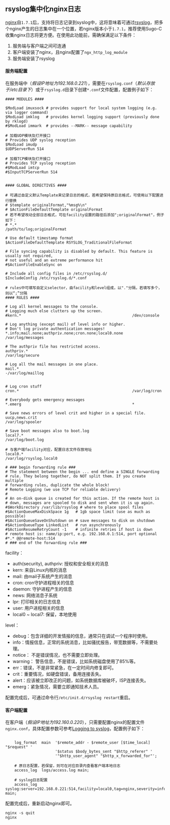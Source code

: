 ## rsyslog集中化nginx日志

[nginx](http://nginx.org/)自`1.7.1`后，支持将日志记录到syslog中，这将意味着可通过[rsyslog](http://www.rsyslog.com/)，把多个nginx产生的日志集中在一个位置，若nginx版本小于`1.7.1`，推荐使用Sugo-C收集nginx日志将更方便。在使用此功能前，需确保满足以下条件：

1. 服务端与客户端之间可连通
2. 客户端安装了nginx，且nginx配置了`ngx_http_log_module`
3. 服务端安装了rsyslog

#### 服务端配置

在服务端中（*假设IP地址为192.168.0.221*），需要在`rsyslog.conf`（*默认存放于/etc目录下*）或于`rsyslog.d`目录下创建`*.conf`文件配置，配置例子如下：

```
#### MODULES ####

$ModLoad imuxsock # provides support for local system logging (e.g. via logger command)
$ModLoad imklog   # provides kernel logging support (previously done by rklogd)
#$ModLoad immark  # provides --MARK-- message capability

# 加载UDP模块及打开接口
# Provides UDP syslog reception
$ModLoad imudp
$UDPServerRun 514

# 加载TCP模块及打开接口
# Provides TCP syslog reception
#$ModLoad imtcp
#$InputTCPServerRun 514


#### GLOBAL DIRECTIVES ####

# 可通过自定义默认Template来记录日志的格式，若希望保持原日志格式，可使用以下配置进行替换
# $template originalFormat,"%msg%\n"
# $ActionFileDefaultTemplate originalFormat
# 若不希望改动全部日志格式，可在facility设置的路径后添加";originalFormat"，例子如下：
# *.*                                                 /path/to/log;originalFormat

# Use default timestamp format
$ActionFileDefaultTemplate RSYSLOG_TraditionalFileFormat

# File syncing capability is disabled by default. This feature is usually not required,
# not useful and an extreme performance hit
#$ActionFileEnableSync on

# Include all config files in /etc/rsyslog.d/
$IncludeConfig /etc/rsyslog.d/*.conf

# rules中可填写自定义selector，由facility和level组成，以"."分隔，若填写多个，则以“;”分隔
#### RULES ####

# Log all kernel messages to the console.
# Logging much else clutters up the screen.
#kern.*                                                 /dev/console

# Log anything (except mail) of level info or higher.
# Don't log private authentication messages!
*.info;mail.none;authpriv.none;cron.none;local0.none    /var/log/messages

# The authpriv file has restricted access.
authpriv.*                                              /var/log/secure

# Log all the mail messages in one place.
mail.*                                                  -/var/log/maillog


# Log cron stuff
cron.*                                                  /var/log/cron

# Everybody gets emergency messages
*.emerg                                                 *

# Save news errors of level crit and higher in a special file.
uucp,news.crit                                          /var/log/spooler

# Save boot messages also to boot.log
local7.*                                                /var/log/boot.log

# 与客户端facility对应，配置日志文件存放地址
local0.*                                                /var/log/rsyslog.local0

# ### begin forwarding rule ###
# The statement between the begin ... end define a SINGLE forwarding
# rule. They belong together, do NOT split them. If you create multiple
# forwarding rules, duplicate the whole block!
# Remote Logging (we use TCP for reliable delivery)
#
# An on-disk queue is created for this action. If the remote host is
# down, messages are spooled to disk and sent when it is up again.
#$WorkDirectory /var/lib/rsyslog # where to place spool files
#$ActionQueueMaxDiskSpace 1g   # 1gb space limit (use as much as possible)
#$ActionQueueSaveOnShutdown on # save messages to disk on shutdown
#$ActionQueueType LinkedList   # run asynchronously
#$ActionResumeRetryCount -1    # infinite retries if host is down
# remote host is: name/ip:port, e.g. 192.168.0.1:514, port optional
#*.* @@remote-host:514
# ### end of the forwarding rule ###
```

facility：

* auth(security), authpriv: 授权和安全相关的消息
* kern: 来自Linux内核的消息
* mail: 由mail子系统产生的消息
* cron: cron守护进程相关的信息
* daemon: 守护进程产生的信息
* news: 网络消息子系统
* lpr: 打印相关的日志信息
* user: 用户进程相关的信息
* local0 ~ local7: 保留，本地使用

level：

* debug：包含详细的开发情报的信息，通常只在调试一个程序时使用。
* info：情报信息，正常的系统消息，比如骚扰报告，带宽数据等，不需要处理。
* notice： 不是错误情况，也不需要立即处理。
* warning： 警告信息，不是错误，比如系统磁盘使用了85%等。
* err：错误，不是非常紧急，在一定时间内修复即可。
* crit：重要情况，如硬盘错误，备用连接丢失。
* alert：应该被立即改正的问题，如系统数据库被破坏，ISP连接丢失。
* emerg：紧急情况，需要立即通知技术人员。

配置完成后，可通过命令行`/etc/init.d/rsyslog restart`重启。

#### 客户端配置

在客户端（*假设IP地址为192.160.0.220*），只需要配置nginx的配置文件`nginx.conf`，具体配置参数可参考[Logging to syslog](http://nginx.org/en/docs/syslog.html)，配置例子如下：


```
	
	log_format  main  '$remote_addr - $remote_user [$time_local] "$request" '
                      '$status $body_bytes_sent "$http_referer" '
                      '"$http_user_agent" "$http_x_forwarded_for"';

	# 原日志配置，若保留，则可在对应目录内查看客户端本地日志
    access_log  logs/access.log main;

    # syslog日志配置
    access_log  syslog:server=192.168.0.221:514,facility=local0,tag=nginx,severity=info main;

```

配置完成后，重新启动nginx即可。

```
nginx -s quit
nginx
```
